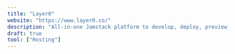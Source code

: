 ```yaml
---
title: "Layer0"
website: "https://www.layer0.co/"
description: "All-in-one Jamstack platform to develop, deploy, preview, split test and monitor your headless frontend."
draft: true
tool: ["Hosting"]
---
```

